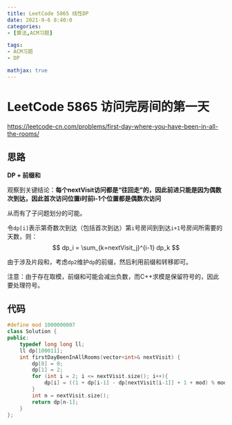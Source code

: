 ```yaml
---
title: LeetCode 5865 线性DP
date: 2021-9-6 8:40:0
categories:
- [算法,ACM习题]

tags:
- ACM习题
- DP

mathjax: true
---
```

# LeetCode 5865 访问完房间的第一天

<https://leetcode-cn.com/problems/first-day-where-you-have-been-in-all-the-rooms/>

## 思路

**DP + 前缀和**

观察到关键结论：**每个nextVisit访问都是“往回走”的，因此前进只能是因为偶数次到达，因此首次访问位置i时前i-1个位置都是偶数次访问**

从而有了子问题划分的可能。

令`dp[i]`表示第奇数次到达（包括首次到达）第`i`号房间到到达`i+1`号房间所需要的天数，则：
$$
    dp_i = \sum_{k=nextVisit_j}^{i-1} dp_k
$$

由于涉及片段和，考虑`dp2`维护`dp`的前缀，然后利用前缀和转移即可。

注意：由于存在取模，前缀和可能会减出负数，而C++求模是保留符号的，因此要处理符号。

## 代码

```cpp
#define mod 1000000007
class Solution {
public:
    typedef long long ll;
    ll dp[100011];
    int firstDayBeenInAllRooms(vector<int>& nextVisit) {
        dp[0] = 0;
        dp[1] = 2;
        for (int i = 2; i <= nextVisit.size(); i++){
            dp[i] = ((1 + dp[i-1] - dp[nextVisit[i-1]] + 1 + mod) % mod + dp[i-1])%mod;
        }
        int n = nextVisit.size();
        return dp[n-1];
    }
};
```